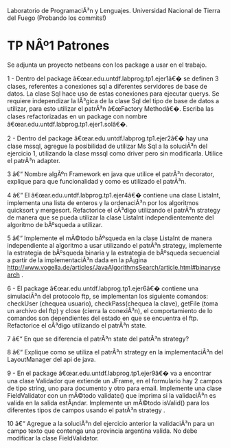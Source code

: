Laboratorio de ProgramaciÃ³n y Lenguajes. Universidad Nacional de Tierra del Fuego (Probando los commits!)

TP NÂº1 Patrones
==============================================


Se adjunta un proyecto netbeans con los package a usar en el trabajo.


1 -  Dentro del package â€œar.edu.untdf.labprog.tp1.ejer1â€� se definen 3 clases, referentes a conexiones sql a diferentes servidores de base de datos. La clase Sql hace uso de estas conexiones para ejecutar querys. Se requiere independizar la lÃ³gica de la clase Sql del tipo de base de datos a utilizar, para esto utilizar el patrÃ³n â€œFactory Methodâ€�.  Escriba las clases refactorizadas en un package con nombre â€œar.edu.untdf.labprog.tp1.ejer1.solâ€�.


2 -  Dentro del package â€œar.edu.untdf.labprog.tp1.ejer2â€� hay una clase mssql, agregue la posibilidad de utilizar Ms Sql a la soluciÃ³n del ejercicio 1, utilizando la clase mssql como driver pero sin modificarla. Utilice el patrÃ³n adapter.

3 â€“ Nombre algÃºn Framework en java que utilice el patrÃ³n decorator, explique para que funcionalidad y como es utilizado el patrÃ³n.       
 

4 â€“ El â€œar.edu.untdf.labprog.tp1.ejer4â€�  contiene una clase ListaInt, implementa una lista de enteros y la ordenaciÃ³n por los algoritmos quicksort y mergesort. Refactorice el cÃ³digo utilizando el patrÃ³n strategy  de manera que se pueda utilizar la clase ListaInt independientemente del algoritmo de bÃºsqueda a utilizar.

5 â€“ Implemente el mÃ©todo bÃºsqueda en la clase ListaInt  de manera independiente al algoritmo a usar utilizando el patrÃ³n strategy,  implemente la estrategia de bÃºsqueda binaria y la estrategia de bÃºsqueda secuencial a partir de la implementaciÃ³n dada en la pÃ¡gina http://www.vogella.de/articles/JavaAlgorithmsSearch/article.html#binarysearch  .

6 -  El package â€œar.edu.untdf.labprog.tp1.ejer6â€�  contiene una simulaciÃ³n del protocolo ftp, se implementan los siguiente comandos:  checkUser (chequea usuario), checkPass(chequea la clave), getFile (toma un archivo del ftp) y close (cierra la conexiÃ³n),  el comportamiento de lo  comandos son dependientes del estado en que se encuentra el ftp. Refactorice el cÃ³digo utilizando el patrÃ³n state. 

7 â€“ En que se diferencia el patrÃ³n state del patrÃ³n strategy? 

8 â€“ Explique como se utiliza el patrÃ³n strategy en la implementaciÃ³n del LayoutManager del  api de java.

9 -  En el package â€œar.edu.untdf.labprog.tp1.ejer9â€� va a encontrar una clase Validador  que extiende un JFrame, en el formulario hay 2 campos de tipo string, uno para documento y otro para email. 
Implemente una clase FieldValidator con un mÃ©todo validate()  que imprima si la validaciÃ³n es valida en la salida estÃ¡ndar. Implemente un mÃ©todo isValid() para los diferentes tipos de campos usando el patrÃ³n strategy .     

10 â€“ Agregue a la soluciÃ³n del ejercicio anterior la validaciÃ³n para un campo texto que contenga una provincia argentina valida. No debe modificar la clase FieldValidator.


